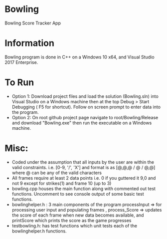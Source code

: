# Bowling
Bowling Score Tracker App

# Information
Bowling program is done in C++ on a Windows 10 x64, and Visual Studio 2017 Enterprise.

# To Run
-  Option 1: Download project files and load the solution (Bowling.sln) into Visual Studio on a Windows machine then at the top Debug > Start Debugging ( F5 for shortcut). Follow on screen prompt to enter data into the program.
-  Option 2: On root github project page navigate to root/Bowling/Release and download "Bowling.exe" then run the executable on a Windows machine.

# Misc:
-  Coded under the assumption that all inputs by the user are within the valid constraints. i.e. [0-9, '/', 'X'] and format is as [@,@,@ / @ / @,@] where @ can be any of the valid characters
  -  All frames require at least 2 data points i.e. 0 if you guttered it 9,0 and not 9 except for strikes(1) and frame 10 (up to 3) 
-  bowling.cpp houses the main function along with commented out test functions. Uncomment to see console output of some basic test functions.
-  bowlinghelper.h : 3 main components of the program processInput => for processing user input and populating frames , process_Score => updates the score of each frame when new data becomes available, and printScore which prints the score as the game progresses
-  testbowling.h: has test functions which unit tests each of the bowlinghelper.h functions. 


